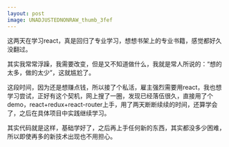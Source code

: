```yaml
---
layout: post
image: UNADJUSTEDNONRAW_thumb_3fef
---
```


这两天在学习react，真是回归了专业学习，想想书架上的专业书籍，感觉都好久没翻过。

其实我常常浮躁，我需要改变，但是又不知道做什么，我就是常人所说的：“想的太多，做的太少”，这就尴尬了。

这段时间，因为还是想赚点钱，所以接了个私活，雇主强烈需要用react，我也想学习尝试，正好有这个契机，网上搜了一圈，发现已经落伍很久，直接用了个demo，react+redux+react-router上手，用了两天断断续续的时间，还算学会了，之后在具体项目中实践继续学习。

其实代码就是这样，基础学好了，之后再上手任何新的东西，其实都没多少困难，所以即使再多的新技术出现也不用担心。